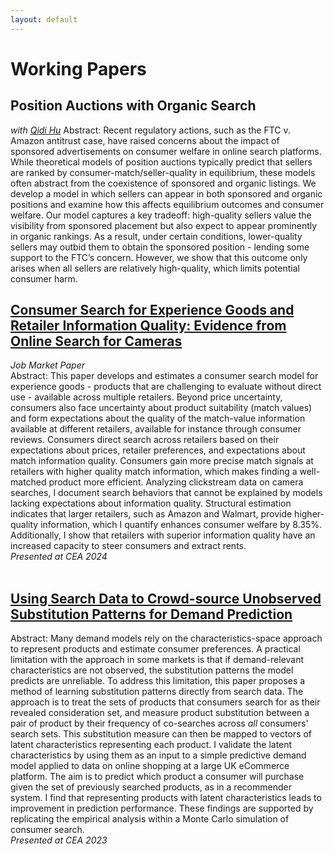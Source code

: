 ```yaml
---
layout: default
---
```

# Working Papers
## Position Auctions with Organic Search
*with [Qidi Hu](https://sites.google.com/view/qidi-hu/home)*
Abstract: Recent regulatory actions, such as the FTC v. Amazon antitrust case, have raised concerns about the impact of sponsored advertisements on consumer welfare in online search platforms. While theoretical models of position auctions typically predict that sellers are ranked by consumer-match/seller-quality in equilibrium, these models often abstract from the coexistence of sponsored and organic listings. We develop a model in which sellers can appear in both sponsored and organic positions and examine how this affects equilibrium outcomes and consumer welfare. Our model captures a key tradeoff: high-quality sellers value the visibility from sponsored placement but also expect to appear prominently in organic rankings. As a result, under certain conditions, lower-quality sellers may outbid them to obtain the sponsored position - lending some support to the FTC’s concern. However, we show that this outcome only arises when all sellers are relatively high-quality, which limits potential consumer harm.

## [Consumer Search for Experience Goods and Retailer Information Quality: Evidence from Online Search for Cameras](/docs/inf_qual_con_srch.pdf)    
*Job Market Paper*  
Abstract: This paper develops and estimates a consumer search model for experience goods - products that are challenging to evaluate without direct use - available across multiple retailers. Beyond price uncertainty, consumers also face uncertainty about product suitability (match values) and form expectations about the quality of the match-value information available at different retailers, available for instance through consumer reviews. Consumers direct search across retailers based on their expectations about prices, retailer preferences, and expectations about match information quality. Consumers gain more precise match signals at retailers with higher quality match information, which makes finding a well-matched product more efficient. Analyzing clickstream data on camera searches, I document search behaviors that cannot be explained by models lacking expectations about information quality. Structural estimation indicates that larger retailers, such as Amazon and Walmart, provide higher-quality information, which I quantify enhances consumer welfare by 8.35%. Additionally, I show that retailers with superior information quality have an increased capacity to steer consumers and extract rents.  
*Presented at CEA 2024*
<br><br>
## [Using Search Data to Crowd-source Unobserved Substitution Patterns for Demand Prediction](/docs/subs_dem_pred.pdf)
Abstract: Many demand models rely on the characteristics-space approach to represent products and estimate consumer preferences. A practical limitation with the approach in some markets is that if demand-relevant characteristics are not observed, the substitution patterns the model predicts are unreliable. To address this limitation, this paper proposes a method of learning substitution patterns directly from search data. The approach is to treat the sets of products that consumers search for as their revealed consideration set, and measure product substitution between a pair of product by their frequency of co-searches across *all* consumers' search sets. This substitution measure can then be mapped to vectors of latent characteristics representing each product. I validate the latent characteristics by using them as an input to a simple predictive demand model applied to data on online shopping at a large UK eCommerce platform. The aim is to predict which product a consumer will purchase given the set of previously searched products, as in a recommender system. I find that representing products with latent characteristics leads to improvement in prediction performance. These findings are supported by replicating the empirical analysis within a Monte Carlo simulation of consumer search.  
*Presented at CEA 2023*